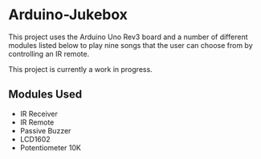 # Arduino-Jukebox
This project uses the Arduino Uno Rev3 board and a number of different modules listed below to play nine songs that the user can choose from by controlling an IR remote.

This project is currently a work in progress.

## Modules Used
- IR Receiver
- IR Remote
- Passive Buzzer
- LCD1602
- Potentiometer 10K
